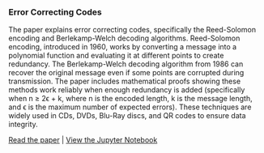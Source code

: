 ### Error Correcting Codes

The paper explains error correcting codes, specifically the Reed-Solomon encoding and Berlekamp-Welch decoding algorithms. Reed-Solomon encoding, introduced in 1960, works by converting a message into a polynomial function and evaluating it at different points to create redundancy. The Berlekamp-Welch decoding algorithm from 1986 can recover the original message even if some points are corrupted during transmission. The paper includes mathematical proofs showing these methods work reliably when enough redundancy is added (specifically when n ≥ 2ϵ + k, where n is the encoded length, k is the message length, and ϵ is the maximum number of expected errors). These techniques are widely used in CDs, DVDs, Blu-Ray discs, and QR codes to ensure data integrity.

[Read the paper](https://github.com/grantmcnaughton/portfolio/blob/main/Error%20Correcting%20Codes/Exploration_of_Reed_Solomon_and_Berlekamp_Welch_Encoding.pdf)
\| [View the Jupyter Notebook](https://github.com/grantmcnaughton/portfolio/blob/main/Error%20Correcting%20Codes/error%20correcting%20codes.ipynb)
